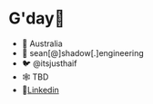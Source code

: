 # G'day👋
- 📍 Australia
- 📧 sean[@]shadow[.]engineering
- 🐦 @itsjusthaif
- 🕸 TBD
- 🔗[Linkedin](https://www.linkedin.com/in/mohammedhaif/)

